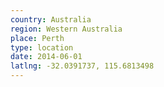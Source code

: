```yaml
---
country: Australia
region: Western Australia
place: Perth
type: location
date: 2014-06-01
latlng: -32.0391737, 115.6813498
---
```

